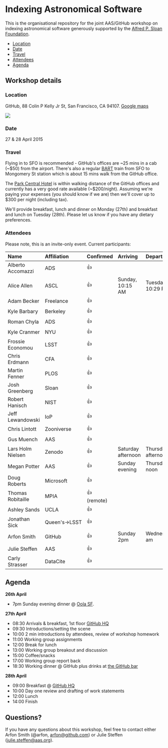 # Indexing Astronomical Software

This is the organisational repository for the joint AAS/GitHub workshop on indexing astronomical software generously supported by the [Alfred P. Sloan Foundation](http://www.sloan.org/).

- [Location](#location)
- [Date](#date)
- [Travel](#travel)
- [Attendees](#attendees)
- [Agenda](#agenda)

## Workshop details

### Location

GitHub, 88 Colin P Kelly Jr St, San Francisco, CA 94107. [Google maps](https://www.google.com/maps/place/88+Colin+P+Kelly+Jr+St,+San+Francisco,+CA+94107/@37.7826402,-122.4024273,15z/data=!4m2!3m1!1s0x80858077fe6ae953:0x1cf829f1248fb8f4)

[![](https://cloud.githubusercontent.com/assets/4483/6335908/666b06cc-bb64-11e4-93dd-0be4b24042ab.png)](https://www.google.com/maps/place/88+Colin+P+Kelly+Jr+St,+San+Francisco,+CA+94107/@37.7826402,-122.4024273,15z/data=!4m2!3m1!1s0x80858077fe6ae953:0x1cf829f1248fb8f4)

### Date

27 & 28 April 2015

### Travel

Flying in to SFO is recommended - GitHub's offices are ~25 mins in a cab (~$50) from the airport. There's also a regular [BART](http://www.bart.gov/guide/airport/outbound_sfo) train from SFO to Mongomery St station which is about 15 mins walk from the GitHub office.

The [Park Central Hotel](http://www.hotels.com/hotel/details.html?tab=description&hotelId=114219&arrivalDate=04-26-15&departureDate=04-28-15&rooms[0].numberOfAdults=2&roomno=1&validate=false&previousDateful=false&reviewOrder=date_newest_first) is within walking distance of the GitHub offices and currently has a very good rate available (~$200/night). Assuming we're paying your expenses (you should know if we are) then we'll cover up to $300 per night (including tax).

We'll provide breakfast, lunch and dinner on Monday (27th) and breakfast and lunch on Tuesday (28th). Please let us know if you have any dietary preferences.

### Attendees

Please note, this is an invite-only event. Current participants:

|  Name  |      Affiliation      |  Confirmed | Arriving | Departing |
|:-------- |:------------- |:------ |:------ |:------ |
| Alberto Accomazzi |  ADS | :+1: |||
| Alice Allen |    ASCL   |   :+1: | Sunday, 10:15 AM | Tuesday, 10:29 PM |
| Adam Becker | Freelance |  :+1: |||
| Kyle Barbary | Berkeley |  :+1: |||
| Roman Chyla | ADS | :+1: |||
| Kyle Cranmer | NYU | :+1: |||
| Frossie Economou | LSST | :+1: |||
| Chris Erdmann | CFA | :+1: |||
| Martin Fenner | PLOS | :+1: |||
| Josh Greenberg | Sloan | :+1: |||
| Robert Hanisch | NIST | :+1: |||
| Jeff Lewandowski | IoP | :+1: |||
| Chris Lintott | Zooniverse | :+1: |||
| Gus Muench | AAS | :+1: |||
| Lars Holm Nielsen | Zenodo | :+1: | Saturday afternoon | Thursday afternoon |
| Megan Potter | AAS | :+1: | Sunday evening | Thursday noon |
| Doug Roberts | Microsoft | :+1: |||
| Thomas Robitaille | MPIA | :+1: (remote) |||
| Ashley Sands | UCLA | :+1: |||
| Jonathan Sick | Queen's→LSST | :+1: |||
| Arfon Smith | GitHub | :+1: | Sunday 2pm |Wednesday am|
| Julie Steffen | AAS | :+1: | ||
| Carly Strasser | DataCite | :+1: |||

## Agenda

**26th April**
  - 7pm Sunday evening dinner @ [Oola SF](https://www.google.com/maps?q=860+folsom+street+san+francisco&client=safari&oe=UTF-8&hnear=860+Folsom+St,+San+Francisco,+California+94107&gl=us&t=m&z=16).

**27th April**
  - 08:30 Arrivals & breakfast, 1st floor [GitHub HQ](https://www.google.com/maps/place/88+Colin+P+Kelly+Jr+St,+San+Francisco,+CA+94107/@37.7826402,-122.4024273,15z/data=!4m2!3m1!1s0x80858077fe6ae953:0x1cf829f1248fb8f4)
  - 09:30 Introductions/setting the scene
  - 10:00 2 min introductions by attendees, review of workshop homework
  - 11:00 Working group assignments
  - 12:00 Break for lunch
  - 13:00 Working group breakout and discussion
  - 15:00 Coffee/snacks
  - 17:00 Working group report back
  - 18:30 Working dinner @ GitHub plus drinks at [the GitHub bar](http://www.wearehatch.com/images/projects/github-hq-3.0/gh-hq-1.jpg)

**28th April**
  - 09:00 Breakfast @ [GitHub HQ](https://www.google.com/maps/place/88+Colin+P+Kelly+Jr+St,+San+Francisco,+CA+94107/@37.7826402,-122.4024273,15z/data=!4m2!3m1!1s0x80858077fe6ae953:0x1cf829f1248fb8f4)
  - 10:00 Day one review and drafting of work statements
  - 12:00 Lunch
  - 14:00 Finish

## Questions?

If you have any questions about this workshop, feel free to contact either Arfon Smith (@arfon, arfon@github.com) or Julie Steffen (julie.steffen@aas.org).
